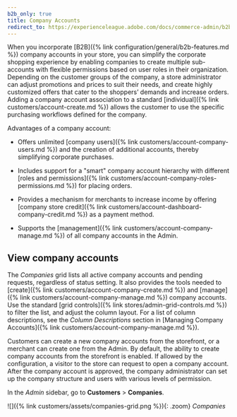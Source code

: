 ```yaml
---
b2b_only: true
title: Company Accounts
redirect_to: https://experienceleague.adobe.com/docs/commerce-admin/b2b/companies/account-companies.html
---
```


When you incorporate [B2B]({% link configuration/general/b2b-features.md  %}) company accounts in your store, you can simplify the corporate shopping experience by enabling companies to create multiple sub-accounts with flexible permissions based on user roles in their organization. Depending on the customer groups of the company, a store administrator can adjust promotions and prices to suit their needs, and create highly customized offers that cater to the shoppers’ demands and increase orders. Adding a company account association to a standard [individual]({% link customers/account-create.md %}) allows the customer to use the specific purchasing workflows defined for the company.

Advantages of a company account:

- Offers unlimited [company users]({% link customers/account-company-users.md %}) and the creation of additional accounts, thereby simplifying corporate purchases.

- Includes support for a "smart" company account hierarchy with different [roles and permissions]({% link customers/account-company-roles-permissions.md %}) for placing orders.

- Provides a mechanism for merchants to increase income by offering [company store credit]({% link customers/account-dashboard-company-credit.md %}) as a payment method.

- Supports the [management]({% link customers/account-company-manage.md %}) of all company accounts in the Admin.

## View company accounts

The _Companies_ grid lists all active company accounts and pending requests, regardless of status setting. It also provides the tools needed to [create]({% link customers/account-company-create.md %}) and [manage]({% link customers/account-company-manage.md %}) company accounts. Use the standard [grid controls]({% link stores/admin-grid-controls.md %}) to filter the list, and adjust the column layout. For a list of column descriptions, see the _Column Descriptions_ section in [Managing Company Accounts]({% link customers/account-company-manage.md %}).

Customers can create a new company accounts from the storefront, or a merchant can create one from the Admin. By default, the ability to create company accounts from the storefront is enabled. If allowed by the configuration, a visitor to the store can request to open a company account. After the company account is approved, the company administrator can set up the company structure and users with various levels of permission.

In the _Admin_ sidebar, go to **Customers** > **Companies**.

   ![]({% link customers/assets/companies-grid.png %}){: .zoom}
   _Companies_
